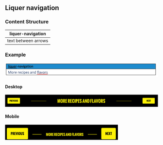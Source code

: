 ## Liquer navigation

### Content Structure

| liquer-navigation   |
|---------------------|
| text between arrows |


### Example 
![expample.png](../assets/liquer-navigation-author.png)
#### Desktop
![expample.png](../assets/liquer-navigation-desktop.png)
#### Mobile
![expample.png](../assets/liquer-navigation-mobile.png) 
